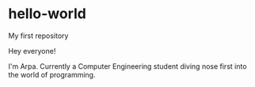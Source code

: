 # hello-world
My first repository

Hey everyone!

I'm Arpa. Currently a Computer Engineering student diving nose first into the world of programming. 
